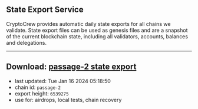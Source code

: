 ## State Export Service
CryptoCrew provides automatic daily state exports for all chains we validate. State export files can be used as genesis files and are a snapshot of the current blockchain state, including all validators, accounts, balances and delegations.

---
**Download: [passage-2 state export](https://dl.ccvalidators.com/SERVICE/passage/passage-2_export_6539275.json)**
---

- last updated: Tue Jan 16 2024 05:18:50
- chain id: `passage-2`
- export height: `6539275`
- use for: airdrops, local tests, chain recovery
